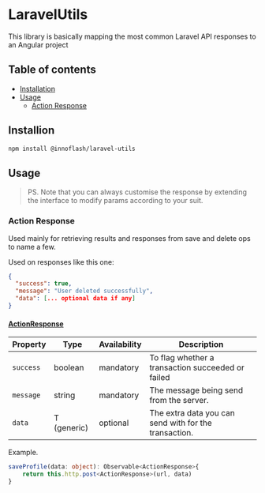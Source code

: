 # LaravelUtils

This library is basically mapping the most common Laravel API responses to an Angular project

## Table of contents
* [Installation](#installion)
* [Usage](#usage)
    * [Action Response](#action-response)

## Installion
```sh 
npm install @innoflash/laravel-utils
```

## Usage
> PS. Note that you can always customise the response by extending the interface to modify params according to your suit.
### Action Response
Used mainly for retrieving results and responses from save and delete ops to name a few.

Used on responses like this one:
```json
{
  "success": true,
  "message": "User deleted successfully",
  "data": [... optional data if any]
}
```
#### [ActionResponse](./src/lib/responses/action.response.ts) 

|Property         |Type         |Availability        |Description|
|------------------|-----------------------|------------------------|------------------------|
|```success```|boolean|mandatory|To flag whether a transaction succeeded or failed|
|```message```|string| mandatory|The message being send from the server.|
|```data```| T (generic)| optional| The extra data you can send with for the transaction.|

Example.
```typescript
saveProfile(data: object): Observable<ActionResponse>{
    return this.http.post<ActionResponse>(url, data)
}
```
